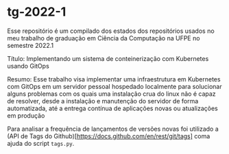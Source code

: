 # tg-2022-1

Esse repositório é um compilado dos estados dos repositórios usados no meu trabalho de graduação em Ciência da Computação na UFPE no semestre 2022.1

Título: Implementando um sistema de conteinerização com Kubernetes usando GitOps

Resumo: Esse trabalho visa implementar uma infraestrutura em Kubernetes com GitOps em um servidor pessoal hospedado localmente para solucionar alguns problemas com os quais uma instalação crua do linux não é capaz de resolver, desde a instalação e manutenção do servidor de forma automatizada, até a entrega contínua de aplicações novas ou atualizações em produção

Para analisar a frequência de lançamentos de versões novas foi utilizado a (API de Tags do Github)[https://docs.github.com/en/rest/git/tags] coma ajuda do script `tags.py`.
